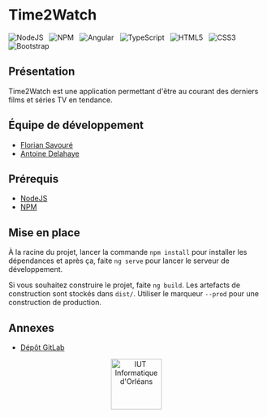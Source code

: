 # Time2Watch

![NodeJS](https://img.shields.io/badge/Node.js-43853D?style=for-the-badge&logo=node.js&logoColor=white)
&nbsp; ![NPM](https://img.shields.io/badge/npm-CB3837?style=for-the-badge&logo=npm&logoColor=white)
&nbsp; ![Angular](https://img.shields.io/badge/Angular-DD0031?style=for-the-badge&logo=angular&logoColor=white)
&nbsp; ![TypeScript](https://img.shields.io/badge/TypeScript-007ACC?style=for-the-badge&logo=typescript&logoColor=white)
&nbsp; ![HTML5](https://img.shields.io/badge/HTML5-E34F26?style=for-the-badge&logo=html5&logoColor=white)
&nbsp; ![CSS3](https://img.shields.io/badge/CSS3-1572B6?style=for-the-badge&logo=css3&logoColor=white)
&nbsp; ![Bootstrap](https://img.shields.io/badge/Bootstrap-563D7C?style=for-the-badge&logo=bootstrap&logoColor=white)

## Présentation

Time2Watch est une application permettant d'être au courant des derniers films et séries TV en tendance.

## Équipe de développement

- [Florian Savouré](https://github.com/P0SlX)
- [Antoine Delahaye](https://github.com/antoine-delahaye)

## Prérequis

- [NodeJS](https://nodejs.org/en/)
- [NPM](https://www.npmjs.com/)

## Mise en place

À la racine du projet, lancer la commande `npm install` pour installer les dépendances et après ça, faite
`ng serve` pour lancer le serveur de développement.

Si vous souhaitez construire le projet, faite `ng build`. Les artefacts de construction sont stockés dans
`dist/`. Utiliser le marqueur `--prod` pour une construction de production.

## Annexes

- [Dépôt GitLab](https://gitlab.com/antoine-delahaye/Time2Watch-Web)

<div style="text-align: center">
    <img src="https://i.imgur.com/PUTSirh.png" alt="IUT Informatique d'Orléans" height="100">
</div>
